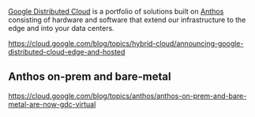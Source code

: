 [Google Distributed Cloud](https://cloud.google.com/distributed-cloud) is a portfolio of solutions built on [Anthos](Anthos)  consisting of hardware and software that extend our infrastructure to the edge and into your data centers. 


https://cloud.google.com/blog/topics/hybrid-cloud/announcing-google-distributed-cloud-edge-and-hosted

## Anthos on-prem and bare-metal
https://cloud.google.com/blog/topics/anthos/anthos-on-prem-and-bare-metal-are-now-gdc-virtual